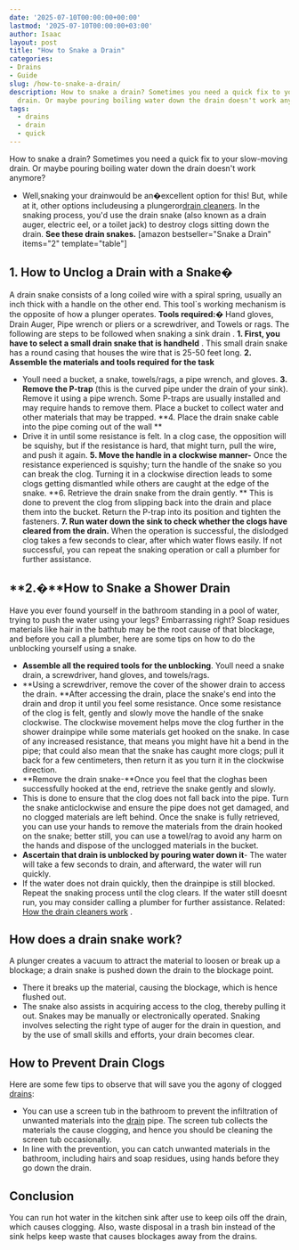 ```yaml
---
date: '2025-07-10T00:00:00+00:00'
lastmod: '2025-07-10T00:00:00+03:00'
author: Isaac
layout: post
title: "How to Snake a Drain"
categories:
- Drains
- Guide
slug: /how-to-snake-a-drain/
description: How to snake a drain? Sometimes you need a quick fix to your slow-moving
  drain. Or maybe pouring boiling water down the drain doesn't work anymore?
tags: 
  - drains
  - drain
  - quick
---
```

How to snake a drain? Sometimes you need a quick fix to your slow-moving drain. Or maybe pouring boiling water down the drain doesn't work anymore?
- Well,snaking your drainwould be an�excellent option for this! But, while at it, other options includeusing a plungeror[drain cleaners](https://pestpolicy.com/best-drain-cleaner//).
In the snaking process, you'd use the drain snake (also known as a drain auger, electric eel, or a toilet jack) to destroy clogs sitting down the drain.
**See these drain snakes.**
[amazon bestseller="Snake a Drain" items="2" template="table"]
## **1. How to Unclog a Drain with a Snake�**
A
drain snake
consists of a long coiled wire with a spiral spring, usually an inch thick with a handle on the other end. This tool`s working mechanism is the opposite of how a plunger operates.
**Tools required:�**
Hand gloves, Drain Auger, Pipe wrench or pliers or a screwdriver, and Towels or rags. The following are steps to be followed when snaking a
sink drain
.
**1. First, you have to select a small drain snake that is handheld**
. This small drain snake has a round casing that houses the wire that is 25-50 feet long.
**2. Assemble the materials and tools required for the task**
- Youll need a bucket, a snake, towels/rags, a pipe wrench, and gloves.
**3. Remove the P-trap**
(this is the curved
pipe under the drain
of your sink). Remove it using a pipe wrench.
Some P-traps are usually installed and may require hands to remove them. Place a bucket to collect water and other materials that may be trapped.
**4. Place the drain snake cable into the pipe coming out of the wall **
- Drive it in until some resistance is felt.
In a clog case, the opposition will be squishy, but if the resistance is hard, that might turn, pull the wire, and push it again.
**5. Move the handle in a clockwise manner-**
Once the resistance experienced is squishy; turn the handle of the snake so you can break the clog.
Turning it in a clockwise direction leads to some clogs getting dismantled while others are caught at the edge of the snake.
**6. Retrieve the drain snake from the drain gently. **
This is done to prevent the clog from slipping back into the drain and place them into the bucket. Return the P-trap into its position and tighten the fasteners.
**7. Run water down the sink to check whether the clogs have cleared from the drain.**
When the operation is successful, the dislodged clog takes a few seconds to clear, after which water flows easily. If not successful, you can repeat the snaking operation or call a plumber for further assistance.
## **2.�**How to Snake a Shower Drain
Have you ever found yourself in the bathroom standing in a pool of water, trying to push the water using your legs? Embarrassing right?
Soap residues materials like
hair in the bathtub
may be the root cause of that blockage, and before you call a plumber, here are some tips on how to do the unblocking yourself using a snake.
- **Assemble all the required tools for the unblocking**. Youll need a snake drain, a screwdriver, hand gloves, and towels/rags.
- **Using a screwdriver, remove the cover of the shower drain to access the drain. **After accessing the drain, place the snake's end into the drain and drop it until you feel some resistance.
Once some resistance of the clog is felt, gently and slowly move the handle of the snake clockwise.
The clockwise movement helps move the clog further in the shower drainpipe while some materials get hooked on the snake.
In case of any increased resistance, that means you might have hit a bend in the pipe; that could also mean that the snake has caught more clogs; pull it back for a few centimeters, then return it as you turn it in the clockwise direction.
- **Remove the drain snake-**Once you feel that the cloghas been successfully hooked at the end, retrieve the snake gently and slowly.
- This is done to ensure that the clog does not fall back into the pipe. Turn the snake anticlockwise and ensure the pipe does not get damaged, and no clogged materials are left behind.
Once the snake is fully retrieved, you can use your hands to remove the materials from the drain hooked on the snake; better still, you can use a towel/rag to avoid any harm on the hands and dispose of the unclogged materials in the bucket.
- **Ascertain that drain is unblocked by pouring water down it**- The water will take a few seconds to drain, and afterward, the water will run quickly.
- If the water does not drain quickly, then the drainpipe is still blocked. Repeat the snaking process until the clog clears. If the water still doesnt run, you may consider calling a plumber for further assistance.
Related:
[How the drain cleaners work](https://pestpolicy.com/how-drain-cleaners-work/)
.
## **How does a drain snake work?**
A plunger creates a vacuum to attract the material to loosen or break up a blockage; a drain snake is pushed down the drain to the blockage point.
- There it breaks up the material, causing the blockage, which is hence flushed out.
- The snake also assists in acquiring access to the clog, thereby pulling it out. Snakes may be manually or electronically operated.
Snaking involves selecting the right type of auger for the drain in question, and by the use of small skills and efforts, your drain becomes clear.
## **How to Prevent Drain Clogs**
Here are some few tips to observe that will save you the agony of clogged [drains](/posts/best-drain-cleaner/):
- You can use a screen tub in the bathroom to prevent the infiltration of unwanted materials into the [drain](/posts/best-drain-snakes/) pipe. The screen tub collects the materials the cause clogging, and hence you should be cleaning the screen tub occasionally.
- In line with the prevention, you can catch unwanted materials in the bathroom, including hairs and soap residues, using hands before they go down the drain.
## Conclusion
You can run hot water in the kitchen sink after use to keep oils off the drain, which causes clogging.
Also, waste disposal in a trash bin instead of the sink helps keep waste that causes blockages away from the drains.
